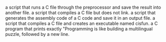  a script that runs a C file through the preprocessor and save the result into another file.
a script that compiles a C file but does not link.
 a script that generates the assembly code of a C code and save it in an output file.
 a script that compiles a C file and creates an executable named cisfun.
a C program that prints exactly "Programming is like building a multilingual puzzle, followed by a new line.
